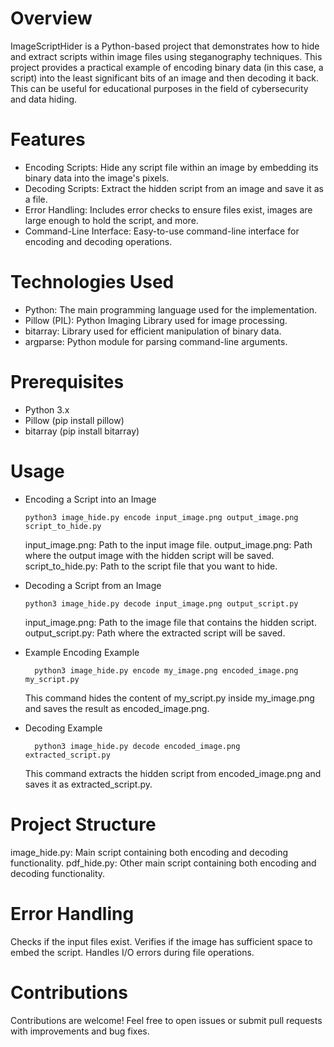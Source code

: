 # Overview

ImageScriptHider is a Python-based project that demonstrates how to hide and extract scripts within image files using steganography techniques. This project provides a practical example of encoding binary data (in this case, a script) into the least significant bits of an image and then decoding it back. This can be useful for educational purposes in the field of cybersecurity and data hiding.

# Features

- Encoding Scripts: Hide any script file within an image by embedding its binary data into the image's pixels.
- Decoding Scripts: Extract the hidden script from an image and save it as a file.
- Error Handling: Includes error checks to ensure files exist, images are large enough to hold the script, and more.
- Command-Line Interface: Easy-to-use command-line interface for encoding and decoding operations.

# Technologies Used

- Python: The main programming language used for the implementation.
- Pillow (PIL): Python Imaging Library used for image processing.
- bitarray: Library used for efficient manipulation of binary data.
- argparse: Python module for parsing command-line arguments.

# Prerequisites

- Python 3.x
- Pillow (pip install pillow)
- bitarray (pip install bitarray)

# Usage
  - Encoding a Script into an Image

        python3 image_hide.py encode input_image.png output_image.png script_to_hide.py

    input_image.png: Path to the input image file.
    output_image.png: Path where the output image with the hidden script will be saved.
    script_to_hide.py: Path to the script file that you want to hide.

  - Decoding a Script from an Image


        python3 image_hide.py decode input_image.png output_script.py

    input_image.png: Path to the image file that contains the hidden script.
    output_script.py: Path where the extracted script will be saved.

- Example
  Encoding Example

        python3 image_hide.py encode my_image.png encoded_image.png my_script.py

    This command hides the content of my_script.py inside my_image.png and saves the result as encoded_image.png.

- Decoding Example

        python3 image_hide.py decode encoded_image.png extracted_script.py

    This command extracts the hidden script from encoded_image.png and saves it as extracted_script.py.

# Project Structure

image_hide.py: Main script containing both encoding and decoding functionality.
pdf_hide.py: Other main script containing both encoding and decoding functionality.

# Error Handling

Checks if the input files exist.
Verifies if the image has sufficient space to embed the script.
Handles I/O errors during file operations.

# Contributions

Contributions are welcome! Feel free to open issues or submit pull requests with improvements and bug fixes.
